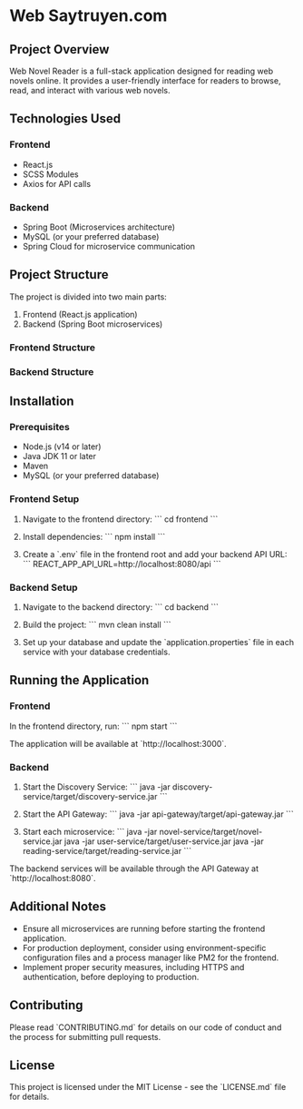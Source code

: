 # Web Saytruyen.com

## Project Overview

Web Novel Reader is a full-stack application designed for reading web novels online. It provides a user-friendly interface for readers to browse, read, and interact with various web novels.

## Technologies Used

### Frontend
- React.js
- SCSS Modules
- Axios for API calls

### Backend
- Spring Boot (Microservices architecture)
- MySQL (or your preferred database)
- Spring Cloud for microservice communication

## Project Structure

The project is divided into two main parts:

1. Frontend (React.js application)
2. Backend (Spring Boot microservices)

### Frontend Structure

### Backend Structure

## Installation

### Prerequisites

- Node.js (v14 or later)
- Java JDK 11 or later
- Maven
- MySQL (or your preferred database)

### Frontend Setup

1. Navigate to the frontend directory:
   \`\`\`
   cd frontend
   \`\`\`

2. Install dependencies:
   \`\`\`
   npm install
   \`\`\`

3. Create a \`.env\` file in the frontend root and add your backend API URL:
   \`\`\`
   REACT_APP_API_URL=http://localhost:8080/api
   \`\`\`

### Backend Setup

1. Navigate to the backend directory:
   \`\`\`
   cd backend
   \`\`\`

2. Build the project:
   \`\`\`
   mvn clean install
   \`\`\`

3. Set up your database and update the \`application.properties\` file in each service with your database credentials.

## Running the Application

### Frontend

In the frontend directory, run:
\`\`\`
npm start
\`\`\`

The application will be available at \`http://localhost:3000\`.

### Backend

1. Start the Discovery Service:
   \`\`\`
   java -jar discovery-service/target/discovery-service.jar
   \`\`\`

2. Start the API Gateway:
   \`\`\`
   java -jar api-gateway/target/api-gateway.jar
   \`\`\`

3. Start each microservice:
   \`\`\`
   java -jar novel-service/target/novel-service.jar
   java -jar user-service/target/user-service.jar
   java -jar reading-service/target/reading-service.jar
   \`\`\`

The backend services will be available through the API Gateway at \`http://localhost:8080\`.

## Additional Notes

- Ensure all microservices are running before starting the frontend application.
- For production deployment, consider using environment-specific configuration files and a process manager like PM2 for the frontend.
- Implement proper security measures, including HTTPS and authentication, before deploying to production.

## Contributing

Please read \`CONTRIBUTING.md\` for details on our code of conduct and the process for submitting pull requests.

## License

This project is licensed under the MIT License - see the \`LICENSE.md\` file for details.

